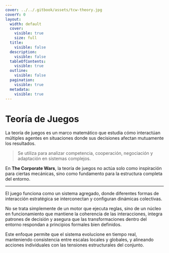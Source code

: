 ```yaml
---
cover: ../../.gitbook/assets/tcw-theory.jpg
coverY: 0
layout:
  width: default
  cover:
    visible: true
    size: full
  title:
    visible: false
  description:
    visible: false
  tableOfContents:
    visible: true
  outline:
    visible: false
  pagination:
    visible: true
  metadata:
    visible: true
---
```


# Teoría de Juegos

La teoría de juegos es un marco matemático que estudia cómo interactúan múltiples agentes en situaciones donde sus decisiones afectan mutuamente los resultados.

> Se utiliza para analizar competencia, cooperación, negociación y adaptación en sistemas complejos.

En **The Corporate Wars**, la teoría de juegos no actúa solo como inspiración para ciertas mecánicas, sino como fundamento para la estructura completa del entorno.

***

El juego funciona como un sistema agregado, donde diferentes formas de interacción estratégica se interconectan y configuran dinámicas colectivas.

No se trata simplemente de un motor que ejecuta reglas, sino de un núcleo en funcionamiento que mantiene la coherencia de las interacciones, integra patrones de decisión y asegura que las transformaciones dentro del entorno respondan a principios formales bien definidos.

Este enfoque permite que el sistema evolucione en tiempo real, manteniendo consistencia entre escalas locales y globales, y alineando acciones individuales con las tensiones estructurales del conjunto.
